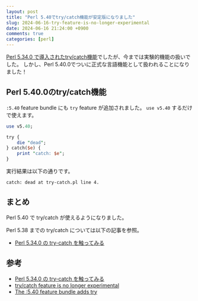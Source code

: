 ```yaml
---
layout: post
title: "Perl 5.40でtry/catch機能が安定版になりました"
slug: 2024-06-16-try-feature-is-no-longer-experimental
date: 2024-06-16 21:24:00 +0900
comments: true
categories: [perl]
---
```


[Perl 5.34.0 で導入されたtry/catch機能](https://shogo82148.github.io/blog/2021/12/09/perl-try-catch/)でしたが、今までは実験的機能の扱いでした。
しかし、Perl 5.40.0でついに正式な言語機能として扱われることになりました！

## Perl 5.40.0のtry/catch機能

`:5.40` feature bundle にも `try` feature が追加されました。
`use v5.40` するだけで使えます。

```perl
use v5.40;

try {
    die "dead";
} catch($e) {
    print "catch: $e";
}
```

実行結果は以下の通りです。

```
catch: dead at try-catch.pl line 4.
```

## まとめ

Perl 5.40 で try/catch が使えるようになりました。

Perl 5.38 までの try/catch については以下の記事を参照。

- [Perl 5.34.0 の try-catch を触ってみる](https://shogo82148.github.io/blog/2021/12/09/perl-try-catch/)

## 参考

- [Perl 5.34.0 の try-catch を触ってみる](https://shogo82148.github.io/blog/2021/12/09/perl-try-catch/)
- [try/catch feature is no longer experimental](https://metacpan.org/release/HAARG/perl-5.40.0/view/pod/perldelta.pod#try/catch-feature-is-no-longer-experimental)
- [The :5.40 feature bundle adds try](https://metacpan.org/release/HAARG/perl-5.40.0/view/pod/perldelta.pod#The-:5.40-feature-bundle-adds-try)
